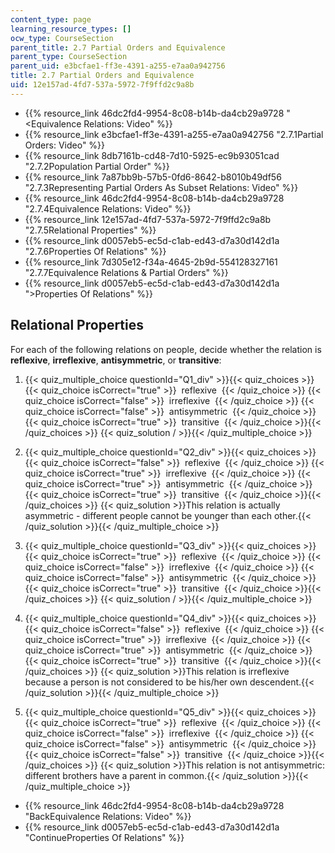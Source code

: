 ```yaml
---
content_type: page
learning_resource_types: []
ocw_type: CourseSection
parent_title: 2.7 Partial Orders and Equivalence
parent_type: CourseSection
parent_uid: e3bcfae1-ff3e-4391-a255-e7aa0a942756
title: 2.7 Partial Orders and Equivalence
uid: 12e157ad-4fd7-537a-5972-7f9ffd2c9a8b
---
```


*   {{% resource_link 46dc2fd4-9954-8c08-b14b-da4cb29a9728 "\<Equivalence Relations: Video" %}}
*   {{% resource_link e3bcfae1-ff3e-4391-a255-e7aa0a942756 "2.7.1Partial Orders: Video" %}}
*   {{% resource_link 8db7161b-cd48-7d10-5925-ec9b93051cad "2.7.2Population Partial Order" %}}
*   {{% resource_link 7a87bb9b-57b5-0fd6-8642-b8010b49df56 "2.7.3Representing Partial Orders As Subset Relations: Video" %}}
*   {{% resource_link 46dc2fd4-9954-8c08-b14b-da4cb29a9728 "2.7.4Equivalence Relations: Video" %}}
*   {{% resource_link 12e157ad-4fd7-537a-5972-7f9ffd2c9a8b "2.7.5Relational Properties" %}}
*   {{% resource_link d0057eb5-ec5d-c1ab-ed43-d7a30d142d1a "2.7.6Properties Of Relations" %}}
*   {{% resource_link 7d305e12-f34a-4645-2b9d-554128327161 "2.7.7Equivalence Relations & Partial Orders" %}}
*   {{% resource_link d0057eb5-ec5d-c1ab-ed43-d7a30d142d1a "\>Properties Of Relations" %}}

Relational Properties
---------------------

  

For each of the following relations on people, decide whether the relation is **reflexive**, **irreflexive**, **antisymmetric**, or **transitive**:

1.  {{< quiz_multiple_choice questionId="Q1_div" >}}{{< quiz_choices >}}{{< quiz_choice isCorrect="true" >}}&nbsp; reflexive &nbsp;{{< /quiz_choice >}}
    {{< quiz_choice isCorrect="false" >}}&nbsp; irreflexive &nbsp;{{< /quiz_choice >}}
    {{< quiz_choice isCorrect="false" >}}&nbsp; antisymmetric &nbsp;{{< /quiz_choice >}}
    {{< quiz_choice isCorrect="true" >}}&nbsp; transitive &nbsp;{{< /quiz_choice >}}{{< /quiz_choices >}}
    {{< quiz_solution / >}}{{< /quiz_multiple_choice >}}
  
3.  {{< quiz_multiple_choice questionId="Q2_div" >}}{{< quiz_choices >}}{{< quiz_choice isCorrect="false" >}}&nbsp; reflexive &nbsp;{{< /quiz_choice >}}
    {{< quiz_choice isCorrect="true" >}}&nbsp; irreflexive &nbsp;{{< /quiz_choice >}}
    {{< quiz_choice isCorrect="true" >}}&nbsp; antisymmetric &nbsp;{{< /quiz_choice >}}
    {{< quiz_choice isCorrect="true" >}}&nbsp; transitive &nbsp;{{< /quiz_choice >}}{{< /quiz_choices >}}
    {{< quiz_solution >}}This relation is actually asymmetric - different people cannot be younger than each other.{{< /quiz_solution >}}{{< /quiz_multiple_choice >}}
  
5.  {{< quiz_multiple_choice questionId="Q3_div" >}}{{< quiz_choices >}}{{< quiz_choice isCorrect="true" >}}&nbsp; reflexive &nbsp;{{< /quiz_choice >}}
    {{< quiz_choice isCorrect="false" >}}&nbsp; irreflexive &nbsp;{{< /quiz_choice >}}
    {{< quiz_choice isCorrect="false" >}}&nbsp; antisymmetric &nbsp;{{< /quiz_choice >}}
    {{< quiz_choice isCorrect="true" >}}&nbsp; transitive &nbsp;{{< /quiz_choice >}}{{< /quiz_choices >}}
    {{< quiz_solution / >}}{{< /quiz_multiple_choice >}}
  
7.  {{< quiz_multiple_choice questionId="Q4_div" >}}{{< quiz_choices >}}{{< quiz_choice isCorrect="false" >}}&nbsp; reflexive &nbsp;{{< /quiz_choice >}}
    {{< quiz_choice isCorrect="true" >}}&nbsp; irreflexive &nbsp;{{< /quiz_choice >}}
    {{< quiz_choice isCorrect="true" >}}&nbsp; antisymmetric &nbsp;{{< /quiz_choice >}}
    {{< quiz_choice isCorrect="true" >}}&nbsp; transitive &nbsp;{{< /quiz_choice >}}{{< /quiz_choices >}}
    {{< quiz_solution >}}This relation is irreflexive because a person is not considered to be his/her own descendent.{{< /quiz_solution >}}{{< /quiz_multiple_choice >}}
  
9.  {{< quiz_multiple_choice questionId="Q5_div" >}}{{< quiz_choices >}}{{< quiz_choice isCorrect="true" >}}&nbsp; reflexive &nbsp;{{< /quiz_choice >}}
    {{< quiz_choice isCorrect="false" >}}&nbsp; irreflexive &nbsp;{{< /quiz_choice >}}
    {{< quiz_choice isCorrect="false" >}}&nbsp; antisymmetric &nbsp;{{< /quiz_choice >}}
    {{< quiz_choice isCorrect="false" >}}&nbsp; transitive &nbsp;{{< /quiz_choice >}}{{< /quiz_choices >}}
    {{< quiz_solution >}}This relation is not antisymmetric: different brothers have a parent in common.{{< /quiz_solution >}}{{< /quiz_multiple_choice >}}
  

*   {{% resource_link 46dc2fd4-9954-8c08-b14b-da4cb29a9728 "BackEquivalence Relations: Video" %}}
*   {{% resource_link d0057eb5-ec5d-c1ab-ed43-d7a30d142d1a "ContinueProperties Of Relations" %}}